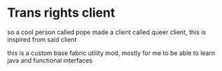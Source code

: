 # Trans rights client
so a cool person called pope made a client called queer client, this is inspired from said client

this is a custom base fabric utility mod, mostly for me to be able to learn java and functional interfaces